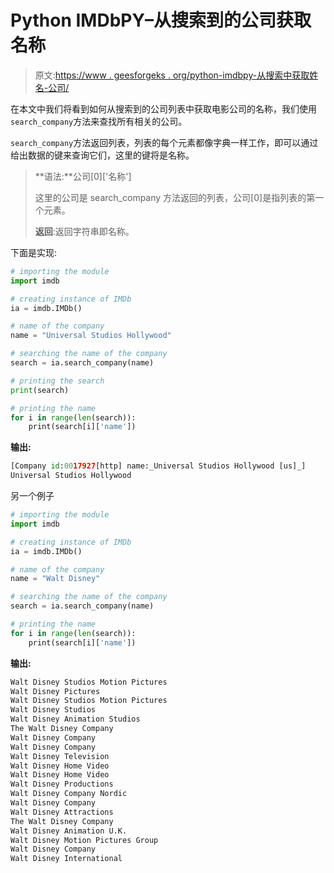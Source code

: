 # Python IMDbPY–从搜索到的公司获取名称

> 原文:[https://www . geesforgeks . org/python-imdbpy-从搜索中获取姓名-公司/](https://www.geeksforgeeks.org/python-imdbpy-getting-name-from-searched-company/)

在本文中我们将看到如何从搜索到的公司列表中获取电影公司的名称，我们使用`search_company`方法来查找所有相关的公司。

`search_company`方法返回列表，列表的每个元素都像字典一样工作，即可以通过给出数据的键来查询它们，这里的键将是名称。

> **语法:**公司[0]['名称']
> 
> 这里的公司是 search_company 方法返回的列表，公司[0]是指列表的第一个元素。
> 
> **返回**:返回字符串即名称。

下面是实现:

```py
# importing the module
import imdb

# creating instance of IMDb
ia = imdb.IMDb()

# name of the company
name = "Universal Studios Hollywood"

# searching the name of the company
search = ia.search_company(name)

# printing the search
print(search)

# printing the name
for i in range(len(search)):
    print(search[i]['name'])
```

**输出:**

```py
[Company id:0017927[http] name:_Universal Studios Hollywood [us]_]
Universal Studios Hollywood

```

另一个例子

```py
# importing the module
import imdb

# creating instance of IMDb
ia = imdb.IMDb()

# name of the company
name = "Walt Disney"

# searching the name of the company
search = ia.search_company(name)

# printing the name
for i in range(len(search)):
    print(search[i]['name'])
```

**输出:**

```py
Walt Disney Studios Motion Pictures
Walt Disney Pictures
Walt Disney Studios Motion Pictures
Walt Disney Studios
Walt Disney Animation Studios
The Walt Disney Company
Walt Disney Company
Walt Disney Company
Walt Disney Television
Walt Disney Home Video
Walt Disney Home Video
Walt Disney Productions
Walt Disney Company Nordic
Walt Disney Company
Walt Disney Attractions
The Walt Disney Company
Walt Disney Animation U.K.
Walt Disney Motion Pictures Group
Walt Disney Company
Walt Disney International

```